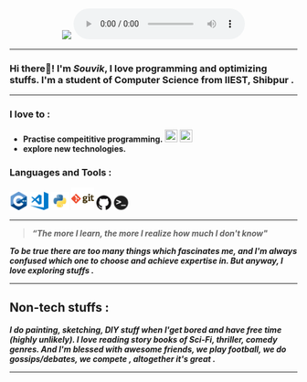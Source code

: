 <div align = "center">
<body>
<img src = "https://user-images.githubusercontent.com/58760297/97091918-1715b400-165d-11eb-8fa1-3c17c44ce8e9.gif"/>
<audio controls src = "../mp3/green_beats.mp3" >
</audio>
</body>
</div>

---
### **Hi there👋! I'm *Souvik*, I love programming and optimizing stuffs. I'm a student of Computer Science from IIEST, Shibpur .** 
---
### **I love to :**
- **Practise compeititive programming.** [
<img height="22" width="22" src="https://unpkg.com/simple-icons@v3/icons/codeforces.svg" />](https://codeforces.com/profile/souvikmahato)
 [<img height="22" width="22" src="https://unpkg.com/simple-icons@latest/icons/hackerrank.svg" />](https://www.hackerrank.com/souvikmahato2279)
- **explore new technologies.**

### **Languages and Tools :**
<p>
<img height="32"  width="32"  src="https://raw.githubusercontent.com/github/explore/80688e429a7d4ef2fca1e82350fe8e3517d3494d/topics/cpp/cpp.png"/>  <img height="32" width="32px" src="https://raw.githubusercontent.com/github/explore/80688e429a7d4ef2fca1e82350fe8e3517d3494d/topics/visual-studio-code/visual-studio-code.png" />  <img height="32" width="32" src="https://raw.githubusercontent.com/github/explore/80688e429a7d4ef2fca1e82350fe8e3517d3494d/topics/python/python.png" />  <img height="40" width="40" src="https://raw.githubusercontent.com/github/explore/80688e429a7d4ef2fca1e82350fe8e3517d3494d/topics/git/git.png" />  <img  width="26px" src="https://raw.githubusercontent.com/github/explore/78df643247d429f6cc873026c0622819ad797942/topics/github/github.png" /> <img width="26px" src="https://raw.githubusercontent.com/github/explore/80688e429a7d4ef2fca1e82350fe8e3517d3494d/topics/terminal/terminal.png" />

---
</p>

> ***“The more I learn, the more I realize how much I don't know"***

<p><b><i>
To be true there are too many things which fascinates me, and I'm always confused which one to choose and achieve expertise in. But anyway, I love exploring stuffs .
</i></b></p>

---

## **Non-tech stuffs :**
<p><b><i>
I do painting, sketching, DIY stuff when I'get bored and have free time (highly unlikely). I love reading story books of Sci-Fi, thriller, comedy genres. And I'm blessed with awesome friends, we play football, we do gossips/debates, we compete , altogether it's great .

</i></b></p>


---

